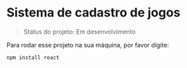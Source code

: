<h1> Sistema de cadastro de jogos</h1>

>Status do projeto: Em desenvolvimento

Para rodar esse projeto na sua máquina, por favor digite: 

```
npm install react
```
